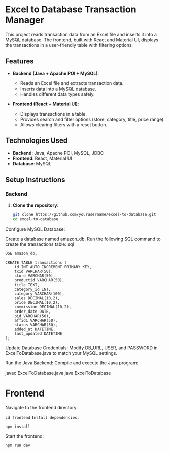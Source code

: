 # Excel to Database Transaction Manager

This project reads transaction data from an Excel file and inserts it into a MySQL database. The frontend, built with React and Material UI, displays the transactions in a user-friendly table with filtering options.

## Features

- **Backend (Java + Apache POI + MySQL)**:
  - Reads an Excel file and extracts transaction data.
  - Inserts data into a MySQL database.
  - Handles different data types safely.

- **Frontend (React + Material UI)**:
  - Displays transactions in a table.
  - Provides search and filter options (store, category, title, price range).
  - Allows clearing filters with a reset button.

## Technologies Used

- **Backend**: Java, Apache POI, MySQL, JDBC
- **Frontend**: React, Material UI
- **Database**: MySQL

## Setup Instructions

### Backend

1. **Clone the repository**:
   ```sh
   git clone https://github.com/yourusername/excel-to-database.git
   cd excel-to-database
Configure MySQL Database:

Create a database named amazon_db.
Run the following SQL command to create the transactions table:
sql
```CREATE DATABASE amazon_db;
USE amazon_db;

CREATE TABLE transactions (
    id INT AUTO_INCREMENT PRIMARY KEY,
    txid VARCHAR(50),
    store VARCHAR(50),
    productid VARCHAR(50),
    title TEXT,
    category_id INT,
    category VARCHAR(100),
    sales DECIMAL(10,2),
    price DECIMAL(10,2),
    commission DECIMAL(10,2),
    order_date DATE,
    pid VARCHAR(50),
    affid1 VARCHAR(50),
    status VARCHAR(50),
    added_at DATETIME,
    last_updated DATETIME
);
```
Update Database Credentials: Modify DB_URL, USER, and PASSWORD in ExcelToDatabase.java to match your MySQL settings.

Run the Java Backend: Compile and execute the Java program:

javac ExcelToDatabase.java
java ExcelToDatabase

# Frontend
Navigate to the frontend directory:


```cd frontend```
```Install dependencies:```

```npm install```

Start the frontend:

```npm run dev```
